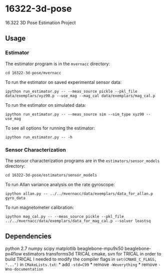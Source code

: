 16322-3d-pose
=============

16.322 3D Pose Estimation Project


Usage
-----

### Estimator
The estimator program is in the `mvernacc` directory:

```shell
cd 16322-3d-pose/mvernacc
```

To run the estimator on saved experimental sensor data:

```shell
ipython run_estimator.py -- --meas_source pickle --pkl_file data/exemplars/xyz90.p --use_mag --mag_cal data/exemplars/mag_cal.p
```
To run the estimator on simulated data:

```shell
ipython run_estimator.py -- --meas_source sim --sim_type xyz90 --use_mag
```

To see all options for running the estimator:

```shell
ipython run_estimator.py -- -h
```

### Sensor Characterization
The sensor characterization programs are in the `estimators/sensor_models` directory:

```shell
cd 16322-3d-pose/estimators/sensor_models
```

To run Allan variance analysis on the rate gyroscope:

```shell
ipython allan.py -- ../../mvernacc/data/exemplars/data_for_allan.p gyro_data
```

To run magnetometer calibration:
```shell
ipython mag_cal.py -- --meas_source pickle --pkl_file ../../mvernacc/data/exemplars/data_for_mag_cal.p --solver leastsq
```


Dependencies
------------
python 2.7
numpy
scipy
matplotlib
beaglebone-mpu9x50
beaglebone-px4flow
estimators
transforms3d
TRICAL
    cmake, svn for TRICAL
    in order to build TRICAL I needed to modify the compiler flags in
    `set(CMAKE_C_FLAGS, "...")` in `CMakeLists.txt`:
     * add `-std=C99`
     * remove `-Weverything`
     * remove `-Wno-documentation`
